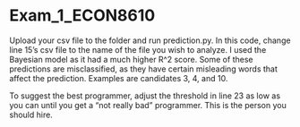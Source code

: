 # Exam_1_ECON8610

Upload your csv file to the folder and run prediction.py. In this code, change line 15’s csv file to the name of the file you wish to analyze. I used the Bayesian model as it had a much higher R^2 score. Some of these predictions are misclassified, as they have certain misleading words that affect the prediction. Examples are candidates 3, 4, and 10.

To suggest the best programmer, adjust the threshold in line 23 as low as you can until you get a “not really bad” programmer. This is the person you should hire.
